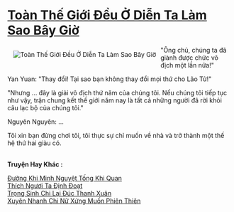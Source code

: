 <a href="https://truyentiki.com/toan-the-gioi-deu-o-dien-ta-lam-sao-bay-gio.33839/" title="Toàn Thế Giới Đều Ở Diễn Ta Làm Sao Bây Giờ"><h1>Toàn Thế Giới Đều Ở Diễn Ta Làm Sao Bây Giờ</h1></a><div style="display:table"><img align="right" style="float: left; padding: 10px;" src="https://truyentiki.com/a/img/str/src/33839.jpg" alt="Toàn Thế Giới Đều Ở Diễn Ta Làm Sao Bây Giờ">"Ông chủ, chúng ta đã giành được chức vô địch một lần nữa!" <p></p> Yan Yuan: "Thay đổi! Tại sao bạn không thay đổi mọi thứ cho Lão Tử!" <p></p> "Nhưng ... đây là giải vô địch thứ năm của chúng tôi. Nếu chúng tôi tiếp tục như vậy, trận chung kết thế giới năm nay là tất cả những người đã rời khỏi câu lạc bộ của chúng tôi." <p></p> Nguyên Nguyên: ... <p></p> Tôi xin bạn đừng chơi tôi, tôi thực sự chỉ muốn về nhà và trở thành một thế hệ thứ hai giàu có.</div><p><br><b>Truyện Hay Khác :</b></p><a href="https://truyentiki.com/duong-khi-minh-nguyet-tong-khi-quan.33838/" alt="Đường Khi Minh Nguyệt Tống Khi Quan">Đường Khi Minh Nguyệt Tống Khi Quan</a><br/><a href="https://github.com/nownovels/top500/tree/master/truyenhay/33763/" alt="Thích Ngươi Ta Định Đoạt">Thích Ngươi Ta Định Đoạt</a><br/><a href="https://github.com/nownovels/top500/tree/master/truyenhay/33715/" alt="Trọng Sinh Chi Lại Đúc Thanh Xuân">Trọng Sinh Chi Lại Đúc Thanh Xuân</a><br/><a href="https://truyentiki.wordpress.com/2020/06/08/xuyen-nhanh-chi-nu-xung-muon-phien-thien/" alt="Xuyên Nhanh Chi Nữ Xứng Muốn Phiên Thiên">Xuyên Nhanh Chi Nữ Xứng Muốn Phiên Thiên</a><br/>